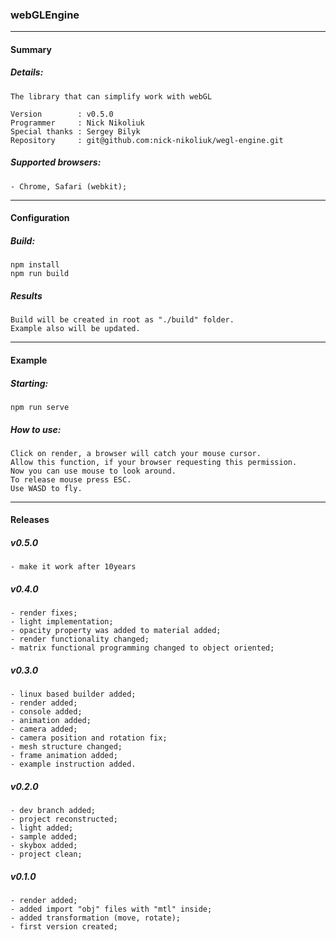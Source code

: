 ### webGLEngine
----------------------
#### Summary
##### Details:
	The library that can simplify work with webGL

	Version        : v0.5.0
	Programmer     : Nick Nikoliuk
	Special thanks : Sergey Bilyk
	Repository     : git@github.com:nick-nikoliuk/wegl-engine.git
##### Supported browsers:
	- Chrome, Safari (webkit);
------------------
#### Configuration
##### Build:
	npm install
    npm run build

##### Results
	Build will be created in root as "./build" folder.
	Example also will be updated.
------------
#### Example
##### Starting:
	npm run serve
##### How to use:
	Click on render, a browser will catch your mouse cursor.
	Allow this function, if your browser requesting this permission.
	Now you can use mouse to look around.
	To release mouse press ESC.
	Use WASD to fly.
-------------
#### Releases
##### v0.5.0
    - make it work after 10years
##### v0.4.0
	- render fixes;
	- light implementation;
	- opacity property was added to material added;
	- render functionality changed;
	- matrix functional programming changed to object oriented;
##### v0.3.0
	- linux based builder added;
	- render added;
	- console added;
	- animation added;
	- camera added;
	- camera position and rotation fix;
	- mesh structure changed;
	- frame animation added;
	- example instruction added.
##### v0.2.0
	- dev branch added;
	- project reconstructed;
	- light added;
	- sample added;
	- skybox added;
	- project clean;
##### v0.1.0
	- render added;
	- added import "obj" files with "mtl" inside;
	- added transformation (move, rotate);
	- first version created;
